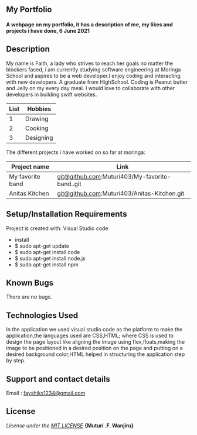## My Portfolio
#### A webpage on my portfolio, it has a description of me, my likes and projects i have done, 6 June 2021
## Description
My name is Faith, a lady who strives to reach her goals no matter the blockers faced, i am currently studying software engineering at Moringa School and aspires to be a web developer.I enjoy coding and interacting with new developers. A graduate from HighSchool. Coding is Peanut butter and Jelly on my every day meal. I would love to collaborate with other developers in building swift websites.  

|List|Hobbies|
|---|---|
|1|Drawing|
|2|Cooking|
|3|Designing|

The different projects i have worked on so far at moringa:

|Project name|Link|
|---|---|
|My favorite band|git@github.com:Muturi403/My-favorite-band..git|
|Anitas Kitchen|git@github.com:Muturi403/Anitas-Kitchen.git|

## Setup/Installation Requirements
Project is created with:
 Visual Studio code
* install
* $ sudo apt-get update
* $ sudo apt-get install code
* $ sudo apt-get install node.js
* $ sudo apt-get install npm
## Known Bugs
There are no bugs.
## Technologies Used
In the application we used visual studio code as the platform to make the application,the languages used are CSS,HTML; where CSS is used  to design the page layout like aligning the image using flex,floats,making the image to be positioned in a desired position on the page and putting on a desired background color,HTML helped in structuring the application step by step.
## Support and contact details
Email : fayshiks1234@gmail.com
## License
*License under the [MIT LICENSE](LICENSE.txt)*
**{Muturi .F. Wanjiru}**